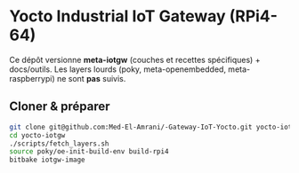 # Yocto Industrial IoT Gateway (RPi4-64)

Ce dépôt versionne **meta-iotgw** (couches et recettes spécifiques) + docs/outils.
Les layers lourds (poky, meta-openembedded, meta-raspberrypi) ne sont **pas** suivis.

## Cloner & préparer
```bash
git clone git@github.com:Med-El-Amrani/-Gateway-IoT-Yocto.git yocto-iotgw
cd yocto-iotgw
./scripts/fetch_layers.sh
source poky/oe-init-build-env build-rpi4
bitbake iotgw-image

